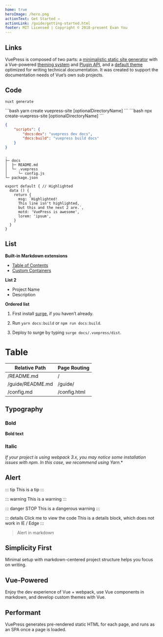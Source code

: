 ```yaml
---
home: true
heroImage: /hero.png
actionText: Get Started →
actionLink: /guide/getting-started.html
footer: MIT Licensed | Copyright © 2018-present Evan You
---
```


## Links

VuePress is composed of two parts: a [minimalistic static site generator](https://github.com/vuejs/vuepress/tree/master/packages/%40vuepress/core) with a Vue-powered [theming system](../theme/README.md) and [Plugin API](../plugin/README.md), and a [default theme](../theme/default-theme-config.md) optimized for writing technical documentation. It was created to support the documentation needs of Vue’s own sub projects.

## Code

`nuxt generate`

<code-group>
<code-block title="YARN" active>
```bash
yarn create vuepress-site [optionalDirectoryName]
```
</code-block>

<code-block title="NPM">
```bash
npx create-vuepress-site [optionalDirectoryName]
```
</code-block>
</code-group>


```json
{
    "scripts": {
        "docs:dev": "vuepress dev docs",
        "docs:build": "vuepress build docs"
    }
}
```

```
.
├─ docs
│  ├─ README.md
│  └─ .vuepress
│     └─ config.js
└─ package.json
```

``` js{1,4,6-7}
export default { // Highlighted
  data () {
    return {
      msg: `Highlighted!
      This line isn't highlighted,
      but this and the next 2 are.`,
      motd: 'VuePress is awesome',
      lorem: 'ipsum',
    }
  }
}
```


## List

**Built-in Markdown extensions**

* [Table of Contents](../guide/markdown.md#table-of-contents)
* [Custom Containers](../guide/markdown.md#custom-containers)

**List 2**

- Project Name
- Description

**Ordered list**

1. First install [surge](https://www.npmjs.com/package/surge), if you haven’t already.

2. Run `yarn docs:build` or `npm run docs:build`.

3. Deploy to surge by typing `surge docs/.vuepress/dist`.


# Table

|   Relative Path  | Page Routing |
|------------------|--------------|
| /README.md       | /            |
| /guide/README.md | /guide/      |
| /config.md       | /config.html |

## Typography

### Bold
**Bold text**

### Italic

_If your project is using webpack 3.x, you may notice some installation issues with npm. In this case, we recommend using Yarn._\* 

## Alert

::: tip
This is a tip
:::

::: warning
This is a warning
:::

::: danger STOP
This is a dangerous warning
:::

::: details Click me to view the code
This is a details block, which does not work in IE / Edge
:::

> Alert in markdown

<div style="text-align: center">
  <demo-1></demo-1>
</div>

<div class="features">
  <div class="feature">
    <h2>Simplicity First</h2>
    <p>Minimal setup with markdown-centered project structure helps you focus on writing.</p>
  </div>
  <div class="feature">
    <h2>Vue-Powered</h2>
    <p>Enjoy the dev experience of Vue + webpack, use Vue components in markdown, and develop custom themes with Vue.</p>
  </div>
  <div class="feature">
    <h2>Performant</h2>
    <p>VuePress generates pre-rendered static HTML for each page, and runs as an SPA once a page is loaded.</p>
  </div>
</div>
